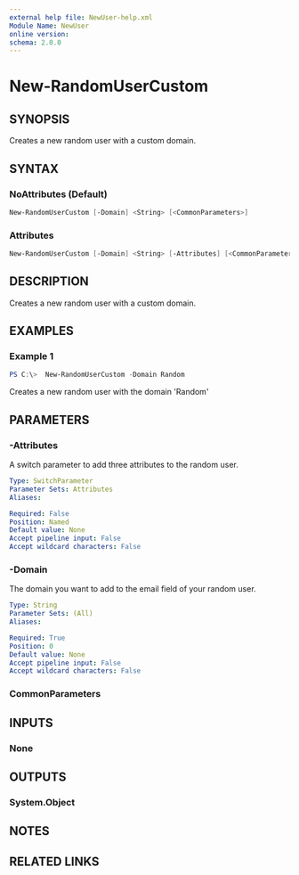 ```yaml
---
external help file: NewUser-help.xml
Module Name: NewUser
online version:
schema: 2.0.0
---
```

# New-RandomUserCustom

## SYNOPSIS

Creates a new random user with a custom domain.

## SYNTAX

### NoAttributes (Default)

```PowerShell
New-RandomUserCustom [-Domain] <String> [<CommonParameters>]
```

### Attributes

```PowerShell
New-RandomUserCustom [-Domain] <String> [-Attributes] [<CommonParameters>]
```

## DESCRIPTION

Creates a new random user with a custom domain.

## EXAMPLES

### Example 1

```PowerShell
PS C:\>  New-RandomUserCustom -Domain Random
```

Creates a new random user with the domain 'Random'

## PARAMETERS

### -Attributes

A switch parameter to add three attributes to the random user.

```yaml
Type: SwitchParameter
Parameter Sets: Attributes
Aliases:

Required: False
Position: Named
Default value: None
Accept pipeline input: False
Accept wildcard characters: False
```

### -Domain

The domain you want to add to the email field of your random user.

```yaml
Type: String
Parameter Sets: (All)
Aliases:

Required: True
Position: 0
Default value: None
Accept pipeline input: False
Accept wildcard characters: False
```

### CommonParameters

## INPUTS

### None

## OUTPUTS

### System.Object

## NOTES

## RELATED LINKS
